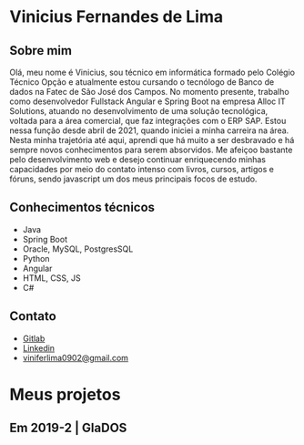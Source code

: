 # **Vinicius Fernandes de Lima**



## Sobre mim

Olá, meu nome é Vinicius, sou técnico em informática formado pelo Colégio Técnico Opção e atualmente estou cursando o tecnólogo de Banco de dados na Fatec de São José dos Campos. No momento presente, trabalho como desenvolvedor Fullstack Angular e Spring Boot na empresa Alloc IT Solutions, atuando no desenvolvimento de uma solução tecnológica, voltada para a área comercial, que faz integrações com o ERP SAP. Estou nessa função desde abril de 2021, quando iniciei a minha carreira na área. Nesta minha trajetória até aqui, aprendi que há muito a ser desbravado e há sempre novos conhecimentos para serem absorvidos. Me afeiçoo bastante pelo desenvolvimento web e desejo continuar enriquecendo minhas capacidades por meio do contato intenso com livros, cursos, artigos e fóruns, sendo javascript um dos meus principais focos de estudo.

## Conhecimentos técnicos

* Java
* Spring Boot
* Oracle, MySQL, PostgresSQL
* Python
* Angular
* HTML, CSS, JS
* C#

## Contato

* [Gitlab](https://gitlab.com/viniferlima)
* [Linkedin](https://www.linkedin.com/in/vinicius-fernandes-de-lima/)
* viniferlima0902@gmail.com

# **Meus projetos**

## Em 2019-2 | GlaDOS


